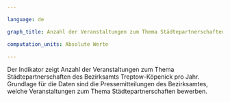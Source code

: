 ```yaml
---

language: de   

graph_title: Anzahl der Veranstaltungen zum Thema Städtepartnerschaften

computation_units: Absolute Werte

---
```


Der Indikator zeigt Anzahl der Veranstaltungen zum Thema Städtepartnerschaften des Bezirksamts Treptow-Köpenick pro Jahr. 
Grundlage für die Daten sind die Pressemitteilungen des Bezirksamtes, welche Veranstaltungen zum Thema Städtepartnerschaften bewerben. 


